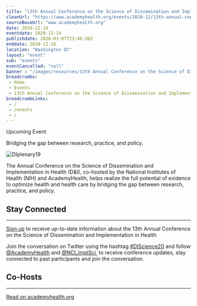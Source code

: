 ```yaml
--- 
title: "13th Annual Conference on the Science of Dissemination and Implementation in Health "
cleanUrl: "https://www.academyhealth.org/events/2020-12/13th-annual-conference-science-dissemination-and-implementation-health"
sourceBaseUrl: "www.academyhealth.org"
date: 2020-12-14
eventdate: 2020-12-14
publishdate: 2020-03-07T23:46:36Z
enddate: 2020-12-16
location: "Washington DC"
layout: "event"
sub: "events"
eventCancelled: "null"
banner : "/images/resources/13th Annual Conference on the Science of Dissemination and Implementation in Health.png"
breadcrumbs:
 - Home
 - Events
 - 13th Annual Conference on the Science of Dissemination and Implementation in Health
breadcrumbLinks:
 - / 
 - /events
 - / 
---
```

Upcoming Event

Bridging the gap between research, practice, and policy.

![DIplenary19](chrome-extension://dlpbiloippbopdafhcbhmlfchfpaebkl/sites/default/files/styles/featured_image_header/public/diplenary.jpg?itok=nkFjovyu)

The Annual Conference on the Science of Dissemination and Implementation in Health (D&I), co-hosted by the National Institutes of Health (NIH) and AcademyHealth, helps realize the full potential of evidence to optimize health and health care by bridging the gap between research, practice, and policy.

Stay Connected
--------------

* * *

[Sign up](https://academyhealth.org/form/events) to receive up-to-date information about the 13th Annual Conference on the Science of Dissemination and Implementation in Health

Join the conversation on Twitter using the hashtag [#DIScience20](https://twitter.com/search?q=%23DIScience20&src=typed_query&f=live) and follow [@AcademyHealth](https://twitter.com/AcademyHealth) and [@NCI\_ImplSci ](https://twitter.com/NCI_ImplSci) to receive conference updates, stay connected to past participants and join the conversation.

Co-Hosts
--------

* * *

  
  
[Read on academyhealth.org](https://www.academyhealth.org/events/2020-12/13th-annual-conference-science-dissemination-and-implementation-health)
